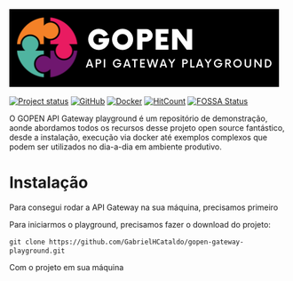 <img src="assets/logo-3.png" alt="">

[![Project status](https://img.shields.io/badge/version-v1.0.0-orange.svg)](https://github.com/GabrielHCataldo/gopen-gateway-playground/releases/tag/v1.0.0)
[![GitHub](https://badgen.net/badge/icon/main?icon=github&label)](https://github.com/GabrielHCataldo/gopen-gateway)
[![Docker](https://badgen.net/badge/icon/docker?icon=docker&label)](https://hub.docker.com/r/gabrielhcataldo/gopen-gateway)
[![HitCount](https://hits.dwyl.com/GabrielHCataldo/gopen-gateway-playground.svg)](http://hits.dwyl.com/GabrielHCataldo/gopen-gateway-playground)
[![FOSSA Status](https://app.fossa.com/api/projects/git%2Bgithub.com%2FGabrielHCataldo%2Fgopen-gateway.svg?type=small)](https://app.fossa.com/projects/git%2Bgithub.com%2FGabrielHCataldo%2Fgopen-gateway?ref=badge_small)

O GOPEN API Gateway playground é um repositório de demonstração, aonde abordamos todos os recursos
desse projeto open source fantástico, desde a instalação, execução via docker até exemplos complexos que 
podem ser utilizados no dia-a-dia em ambiente produtivo.

# Instalação

Para consegui rodar a API Gateway na sua máquina, precisamos primeiro

Para iniciarmos o playground, precisamos fazer o download do projeto:

```text
git clone https://github.com/GabrielHCataldo/gopen-gateway-playground.git
```

Com o projeto em sua máquina